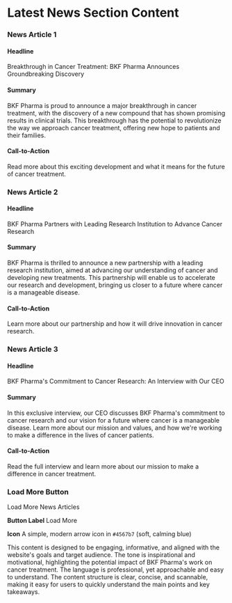**Latest News Section Content**
=============================

### News Article 1

#### Headline
Breakthrough in Cancer Treatment: BKF Pharma Announces Groundbreaking Discovery

#### Summary
BKF Pharma is proud to announce a major breakthrough in cancer treatment, with the discovery of a new compound that has shown promising results in clinical trials. This breakthrough has the potential to revolutionize the way we approach cancer treatment, offering new hope to patients and their families.

#### Call-to-Action
Read more about this exciting development and what it means for the future of cancer treatment.

### News Article 2

#### Headline
BKF Pharma Partners with Leading Research Institution to Advance Cancer Research

#### Summary
BKF Pharma is thrilled to announce a new partnership with a leading research institution, aimed at advancing our understanding of cancer and developing new treatments. This partnership will enable us to accelerate our research and development, bringing us closer to a future where cancer is a manageable disease.

#### Call-to-Action
Learn more about our partnership and how it will drive innovation in cancer research.

### News Article 3

#### Headline
BKF Pharma's Commitment to Cancer Research: An Interview with Our CEO

#### Summary
In this exclusive interview, our CEO discusses BKF Pharma's commitment to cancer research and our vision for a future where cancer is a manageable disease. Learn more about our mission and values, and how we're working to make a difference in the lives of cancer patients.

#### Call-to-Action
Read the full interview and learn more about our mission to make a difference in cancer treatment.

### Load More Button
Load More News Articles

**Button Label**
Load More

**Icon**
A simple, modern arrow icon in `#4567b7` (soft, calming blue)

This content is designed to be engaging, informative, and aligned with the website's goals and target audience. The tone is inspirational and motivational, highlighting the potential impact of BKF Pharma's work on cancer treatment. The language is professional, yet approachable and easy to understand. The content structure is clear, concise, and scannable, making it easy for users to quickly understand the main points and key takeaways.